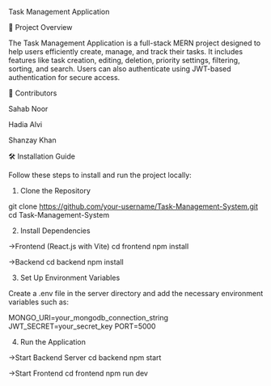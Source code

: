Task Management Application

📌 Project Overview

The Task Management Application is a full-stack MERN project designed to 
help users efficiently create, manage, and track their tasks. It includes
features like task creation, editing, deletion, priority settings, filtering,
sorting, and search. Users can also authenticate using JWT-based authentication
for secure access.

👥 Contributors

Sahab Noor

Hadia Alvi

Shanzay Khan


🛠️ Installation Guide

Follow these steps to install and run the project locally:

1. Clone the Repository

git clone https://github.com/your-username/Task-Management-System.git
cd Task-Management-System

2. Install Dependencies

->Frontend (React.js with Vite)
cd frontend
npm install

->Backend 
cd backend
npm install

3. Set Up Environment Variables

Create a .env file in the server directory and add the necessary environment variables such as:

MONGO_URI=your_mongodb_connection_string
JWT_SECRET=your_secret_key
PORT=5000

4. Run the Application

->Start Backend Server
cd backend
npm start

->Start Frontend
cd frontend
npm run dev
